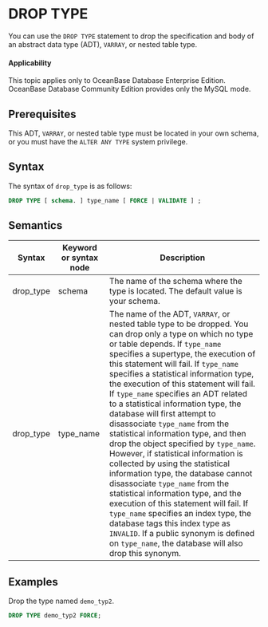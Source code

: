 DROP TYPE
==============================

You can use the `DROP TYPE` statement to drop the specification and body of an abstract data type (ADT), `VARRAY`, or nested table type.

  <main id="notice" >
    <h4>Applicability</h4>
    <p>This topic applies only to OceanBase Database Enterprise Edition. OceanBase Database Community Edition provides only the MySQL mode. </p>
  </main>

Prerequisites
-------------------------

This ADT, `VARRAY`, or nested table type must be located in your own schema, or you must have the `ALTER ANY TYPE` system privilege.

Syntax
-----------------------

The syntax of `drop_type` is as follows:

```sql
DROP TYPE [ schema. ] type_name [ FORCE | VALIDATE ] ;
```



Semantics
-----------------------



| Syntax | Keyword or syntax node | Description |
|-----------|-----------|---------------------------------|
| drop_type | schema | The name of the schema where the type is located. The default value is your schema.  |
| drop_type | type_name | The name of the ADT, `VARRAY`, or nested table type to be dropped. You can drop only a type on which no type or table depends.  If `type_name` specifies a supertype, the execution of this statement will fail.  If `type_name` specifies a statistical information type, the execution of this statement will fail.  If `type_name` specifies an ADT related to a statistical information type, the database will first attempt to disassociate `type_name` from the statistical information type, and then drop the object specified by `type_name`. However, if statistical information is collected by using the statistical information type, the database cannot disassociate `type_name` from the statistical information type, and the execution of this statement will fail.  If `type_name` specifies an index type, the database tags this index type as `INVALID`.  If a public synonym is defined on `type_name`, the database will also drop this synonym.  |



Examples
-----------------------

Drop the type named `demo_typ2`.

```sql
DROP TYPE demo_typ2 FORCE;
```


